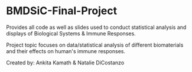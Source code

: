 # BMDSiC-Final-Project
Provides all code as well as slides used to conduct statistical analysis and displays of Biological Systems & Immune Responses.

Project topic focuses on data/statistical analysis of different biomaterials and their effects on human's immune responses.

Created by: Ankita Kamath & Natalie DiCostanzo

